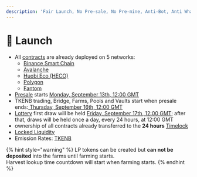 ```yaml
---
description: 'Fair Launch, No Pre-sale, No Pre-mine, Anti-Bot, Anti Whale'
---
```


# 🚀 Launch

* All [contracts](tokenomics/contracts.md) are already deployed on 5 networks:
  * [Binance Smart Chain](https://www.binance.org/en/smartChain)
  * [Avalanche](https://www.avax.network/)
  * [Huobi Eco \(HECO\)](https://www.hecochain.com/en-us/)
  * [Polygon](https://polygon.technology/)
  * [Fantom](https://fantom.foundation/)
* [Presale](presale.md) starts [Monday, September 13th, 12:00 GMT](https://www.timeanddate.com/countdown/generic?iso=2021-09-13T12:00:00Z&font=sanserif&p0=1440&csz=1&msg=TKENB%20Presale%20start)
* TKENB trading, Bridge, Farms, Pools and Vaults start when presale ends:[ Thursday, September 16th, 12:00 GMT](https://www.timeanddate.com/countdown/generic?iso=2021-09-16T12:00:00Z&font=sanserif&p0=1440&csz=1&msg=TKENB%20liquidity%20mining)
* [Lottery](features/lottery.md) first draw will be held [Friday, September 17th, 12:00 GMT](https://www.timeanddate.com/countdown/generic?iso=2021-09-17T12:00:00Z&font=sanserif&p0=1440&csz=1&msg=Lottery%20first%20draw); after that, draws will be held once a day, every 24 hours, at 12:00 GMT
* ownership of all contracts already transferred to the **24 hours** [Timelock](security/timelock.md)
* [Locked Liquidity](features/locked-liquidity.md)
* Emission Rates: [TKENB](tokenomics/tkenb.md)

{% hint style="warning" %}
LP tokens can be created but **can not be deposited** into the farms until farming starts.   
Harvest lookup time countdown will start when farming starts.
{% endhint %}



​

​

​

